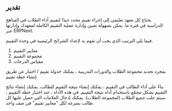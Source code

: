 ## تقدير

يحتاج كل معهد تعليمي إلى إجراء تقييم محدد جيدًا لتقييم أداء الطلاب في المناهج الدراسية في فترة ما. يمكن بسهولة تعيين وإدارة عملية التقييم الكاملة لمعهدك وإدارتها عبر ERPNext.

فيما يلي الترتيب الذي يجب أن تقوم به لإعداد الشرائح الرئيسية في وحدة التقييم.

1. معايير التقييم
2. مجموعة التقييم
3. مقياس الدرجات

بمجرد تحديد مجموعة الطلاب والدورات التدريبية ، يمكنك جدولة تقييم / اختبار عن طريق إنشاء خطة تقييم.

بناءً على أداء الطالب في التقييم ، يمكنك إنشاء نتيجة التقييم للطالب. يمكنك إنشاء نتائج التقييم بشكل مجمّع باستخدام أداة نتيجة التقييم. في هذه الأداة ، عند اختيار خطة التقييم ، سيتم جلب جميع الطلاب (لمجموعة الطلاب). يمكنك إدخال العلامات التي حصل عليها كل طالب بسرعة لكل "معايير تقييم" في صف واحد.